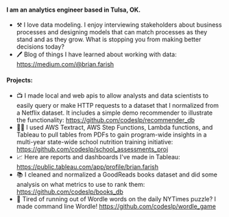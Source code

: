 #### I am an analytics engineer based in Tulsa, OK.

- ⚒️ I love data modeling. I enjoy interviewing stakeholders about business processes and designing models that can match processes as they stand and as they grow. What is stopping you from making better decisions today?
- 🖊️ Blog of things I have learned about working with data:  https://medium.com/@brian.farish

#### Projects:
- 📺 I made local and web apis to allow analysts and data scientists to easily query or make HTTP requests to a dataset that I normalized from a Netflix dataset. It includes a simple demo recommender to illustrate the functionality: https://github.com/codeslp/recommender_db
- 🧑‍🍳 I used AWS Textract, AWS Step Functions, Lambda functions, and Tableau to pull tables from PDFs to gain program-wide insights in a multi-year state-wide school nutrition training initiative: https://github.com/codeslp/school_assessments_proj
- 📈 Here are reports and dashboards I've made in Tableau:  https://public.tableau.com/app/profile/brian.farish
- 📚 I cleaned and normalized a GoodReads books dataset and did some analysis on what metrics to use to rank them: https://github.com/codeslp/books_db
- 🧩 Tired of running out of Wordle words on the daily NYTimes puzzle? I made command line Wordle! https://github.com/codeslp/wordle_game
